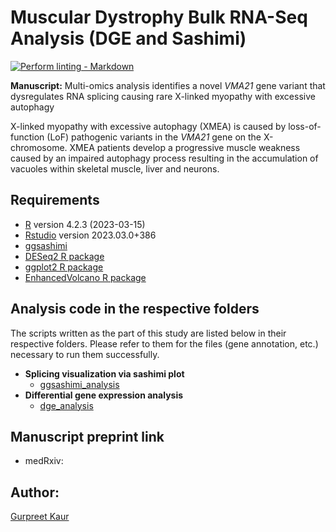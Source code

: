 # Muscular Dystrophy Bulk RNA-Seq Analysis (DGE and Sashimi)

<!-- markdown-link-check-disable -->
[![Perform linting -
Markdown](https://github.com/uab-cgds-worthey/cgds_repo_template/actions/workflows/linting.yml/badge.svg)](https://github.com/uab-cgds-worthey/cgds_repo_template/actions/workflows/linting.yml)
<!-- markdown-link-check-enable -->

**Manuscript:** Multi-omics analysis identifies a novel *VMA21* gene variant that dysregulates RNA splicing causing rare
X-linked myopathy with excessive autophagy

X-linked myopathy with excessive autophagy (XMEA) is caused by loss-of-function (LoF) pathogenic variants in the *VMA21*
gene on the X-chromosome. XMEA patients develop a progressive muscle weakness caused by an impaired autophagy process
resulting in the accumulation of vacuoles within skeletal muscle, liver and neurons.

## Requirements

- [R](https://www.r-project.org/) version 4.2.3 (2023-03-15)
- [Rstudio](https://posit.co/download/rstudio-desktop/) version 2023.03.0+386
- [ggsashimi](https://github.com/guigolab/ggsashimi)
- [DESeq2 R package](https://bioconductor.org/packages/release/bioc/html/DESeq2.html)
- [ggplot2 R package](https://ggplot2.tidyverse.org/)
- [EnhancedVolcano R package](https://github.com/kevinblighe/EnhancedVolcano)

## Analysis code in the respective folders

The scripts written as the part of this study are listed below in their respective folders. Please refer to them for the
files (gene annotation, etc.) necessary to run them successfully.

- **Splicing visualization via sashimi plot**
  - [ggsashimi_analysis](./src/ggsashimi_analysis)
- **Differential gene expression analysis**
  - [dge_analysis](./src/dge_analysis)

## Manuscript preprint link

- medRxiv:

## Author: 
[Gurpreet Kaur](https://github.com/gurpreet-bioinfo) 
